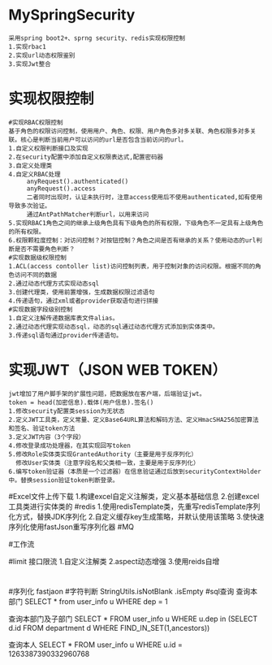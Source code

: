 # MySpringSecurity
    采用spring boot2+、sprng security、redis实现权限控制
    1.实现rbac1
    2.实现url动态权限鉴别
    3.实现Jwt整合
# 实现权限控制
    #实现RBAC权限控制
    基于角色的权限访问控制，使用用户、角色、权限、用户角色多对多关联、角色权限多对多关联。核心是判断当前用户可以访问的url是否包含当前访问的url。
    1.自定义权限判断接口及实现
    2.在security配置中添加自定义权限表达式,配置密码器
    3.自定义处理类
    4.自定义RBAC处理
         anyRequest().authenticated()
         anyRequest().access  
         二者同时出现时，认证未执行时，注意access使用后不使用authenticated,如有使用导致多次验证。
         通过AntPathMatcher判断url，以用来访问
    5.实现RBAC1角色之间的继承上级角色具有下级角色的所有权限，下级角色不一定具有上级角色的所有权限。
    6.权限颗粒度控制：对访问控制？对按钮控制？角色之间是否有继承的关系？使用动态的url判断是否不需要角色判断？
    #实现数据级权限控制
    1.ACL(access contoller list)访问控制列表，用于控制对象的访问权限。根据不同的角色访问不同的数据
    2.通过动态代理方式实现动态sql
    3.创建代理类，使用前置增强，生成数据权限过滤语句
    4.传递语句，通过xml或者provider获取语句进行拼接
    #实现数据字段级别控制
    1.自定义注解传递数据库表文件alias。
    2.通过动态代理实现动态sql，动态的sql通过动态代理方式添加到实体类中。
    3.传递sql语句通过provider传递语句。
# 实现JWT（JSON WEB TOKEN）
    jwt增加了用户脚手架的扩展性问题，把数据放在客户端，后端验证jwt。
    token = head(加密信息).载体(用户信息).签名()
    1.修改security配置类session为无状态
    2.定义JWT工具类，定义常量、定义Base64URL算法和解码方法、定义HmacSHA256加密算法和签名、验证token方法
    3.定义JWT内容（3个字段）
    4.修改登录成功处理器，在其实现回写token
    5.修改Role实体类实现GrantedAuthority（主要是用于反序列化）
      修改User实体类（注意字段名和父类相一致，主要是用于反序列化）
    6.编写token验证器（本质是一个过滤器）在信息验证通过后放到securityContextHolder中。替换session验证token判断登录。
#Excel文件上传下载
    1.构建excel自定义注解类，定义基本基础信息
    2.创建excel工具类进行实体类的
#redis
    1.使用redisTemplate类，先重写redisTemplate序列化方式，替换JDK序列化
    2.自定义缓存key生成策略，并默认使用该策略
    3.使快速序列化使用fastJson重写序列化器
#MQ

#工作流

#limit 接口限流
    1.自定义注解类
    2.aspect动态增强
    3.使用reids自增
#
#序列化
fastjaon
#字符判断
StringUtils.isNotBlank
            .isEmpty
#sql查询
查询本部门 SELECT * from user_info 
             u WHERE dep = 1

查询本部门及子部门 SELECT * FROM user_info 
                    u WHERE u.dep in
                 (SELECT d.id FROM department d WHERE FIND_IN_SET(1,ancestors))

查询本人 SELECT * FROM user_info 
          u  WHERE u.id = 1263387390332960768
